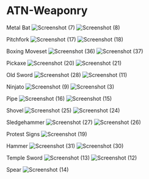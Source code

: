 # ATN-Weaponry
Metal Bat
![Screenshot (7)](https://github.com/Fardudnik/ATN-Weapon-Locations/assets/129639211/403e715c-b3dc-4d25-a048-a54185264d6b)
![Screenshot (8)](https://github.com/Fardudnik/ATN-Weapon-Locations/assets/129639211/66692d18-bf06-45de-9374-42eeb73648f5)




Pitchfork
![Screenshot (17)](https://github.com/Fardudnik/ATN-Weapon-Locations/assets/129639211/096e9de1-a21e-423e-ac63-42b0c809207b)
![Screenshot (18)](https://github.com/Fardudnik/ATN-Weapon-Locations/assets/129639211/45807f1c-1289-4240-a9f3-b3ca001c19bb)

Boxing Moveset
![Screenshot (36)](https://github.com/Fardudnik/ATN-Weapon-Locations/assets/129639211/137d9993-eda1-4677-8305-1dcd5ada4290)
![Screenshot (37)](https://github.com/Fardudnik/ATN-Weapon-Locations/assets/129639211/7dc1ebe6-9607-4a20-a5a8-b612ecdbfd2e)

Pickaxe
![Screenshot (20)](https://github.com/Fardudnik/ATN-Weapon-Locations/assets/129639211/2fa11265-4137-4c3d-9468-2df6ec9f45e6)
![Screenshot (21)](https://github.com/Fardudnik/ATN-Weapon-Locations/assets/129639211/a9838065-2342-491a-831f-3bab3a547ed1)

Old Sword
![Screenshot (28)](https://github.com/Fardudnik/ATN-Weapon-Locations/assets/129639211/f871717b-339b-46db-aec2-cf329cab07aa)
![Screenshot (11)](https://github.com/Fardudnik/ATN-Weapon-Locations/assets/129639211/10e1b54f-6f36-4b98-81c6-afda23edc2f5)

Ninjato
![Screenshot (9)](https://github.com/Fardudnik/ATN-Weapon-Locations/assets/129639211/c43d458a-82bc-43fa-a2b0-4005960fddb2)
![Screenshot (3)](https://github.com/Fardudnik/ATN-Weapon-Locations/assets/129639211/d19d59fc-e4b5-4cc9-befe-567239fc4e20)

Pipe
![Screenshot (16)](https://github.com/Fardudnik/ATN-Weapon-Locations/assets/129639211/db04ab3b-58a8-44bf-b217-d5d25c73631d)
![Screenshot (15)](https://github.com/Fardudnik/ATN-Weapon-Locations/assets/129639211/22f27412-84a3-49a8-9e28-21178c73b50c)

Shovel
![Screenshot (25)](https://github.com/Fardudnik/ATN-Weapon-Locations/assets/129639211/82b82bc6-c51f-4d8f-a27d-ffb1d7096463)
![Screenshot (24)](https://github.com/Fardudnik/ATN-Weapon-Locations/assets/129639211/1ae7ea91-5b7d-468b-9921-50be11b9c75f)

Sledgehammer
![Screenshot (27)](https://github.com/Fardudnik/ATN-Weapon-Locations/assets/129639211/89d5a5ea-0c77-41a7-833b-70802df42bdf)
![Screenshot (26)](https://github.com/Fardudnik/ATN-Weapon-Locations/assets/129639211/3f62b2fa-67aa-4bad-a5d3-2b9a5f70db6a)

Protest Signs
![Screenshot (19)](https://github.com/Fardudnik/ATN-Weapon-Locations/assets/129639211/a3d584fd-1635-48ca-95bc-6f940614f13e)

Hammer
![Screenshot (31)](https://github.com/Fardudnik/ATN-Weapon-Locations/assets/129639211/3795cc4c-d501-44da-a2c9-a1115290b83b)
![Screenshot (30)](https://github.com/Fardudnik/ATN-Weapon-Locations/assets/129639211/fe7b4a35-fb4d-401e-a625-488423f10361)

Temple Sword
![Screenshot (13)](https://github.com/Fardudnik/ATN-Weapon-Locations/assets/129639211/155ede36-c78d-48d8-823c-66e9a699379f)
![Screenshot (12)](https://github.com/Fardudnik/ATN-Weapon-Locations/assets/129639211/dc0c96a5-df6f-4aaf-8e17-e1babd87c2b5)

Spear
![Screenshot (14)](https://github.com/Fardudnik/ATN-Weapon-Locations/assets/129639211/ba4edfd1-88e7-431d-8c5c-d063fdd07445)
